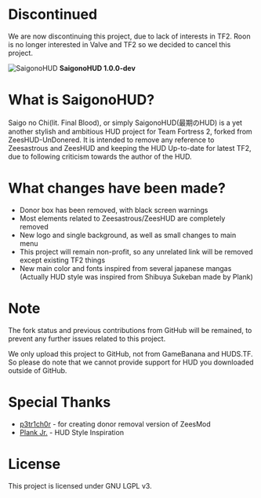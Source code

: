# Discontinued
We are now discontinuing this project, due to lack of interests in TF2. Roon is no longer interested in Valve and TF2 so we decided to cancel this project.

![SaigonoHUD](https://user-images.githubusercontent.com/25527589/146137677-ea2126b6-739b-482e-a658-ef1b974d8aa6.png)
**SaigonoHUD 1.0.0-dev**

# What is SaigonoHUD?
Saigo no Chi(lit. Final Blood), or simply SaigonoHUD(最期のHUD) is a yet another stylish and ambitious HUD project for Team Fortress 2, forked from ZeesHUD-UnDonered. It is intended to remove any reference to Zeesastrous and ZeesHUD and keeping the HUD Up-to-date for latest TF2, due to following criticism towards the author of the HUD.

# What changes have been made?
- Donor box has been removed, with black screen warnings
- Most elements related to Zeesastrous/ZeesHUD are completely removed
- New logo and single background, as well as small changes to main menu
- This project will remain non-profit, so any unrelated link will be removed except existing TF2 things
- New main color and fonts inspired from several japanese mangas (Actually HUD style was inspired from Shibuya Sukeban made by Plank)

# Note
The fork status and previous contributions from GitHub will be remained, to prevent any further issues related to this project.

We only upload this project to GitHub, not from GameBanana and HUDS.TF. So please do note that we cannot provide support for HUD you downloaded outside of GitHub.

# Special Thanks
* [p3tr1ch0r](https://github.com/p3tr1ch0r) - for creating donor removal version of ZeesMod
* [Plank Jr.](https://www.youtube.com/c/PlankJr_) - HUD Style Inspiration

# License
This project is licensed under GNU LGPL v3.

